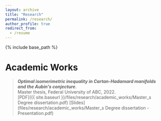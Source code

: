 ```yaml
---
layout: archive
title: "Research"
permalink: /research/
author_profile: true
redirect_from:
  - /resume
---
```


{% include base_path %}

# Academic Works

> _**Optimal isomerimetric inequality in Cartan-Hadamard manifolds and the Aubin's conjecture**_.<br>
Master thesis, Federal University of ABC, 2022.<br>
[PDF]({{ site.baseurl }}/files/research/academic_works/Master_s Degree dissertation.pdf) [Slides](files/research/academic_works/Master_s Degree dissertation - Presentation.pdf)

